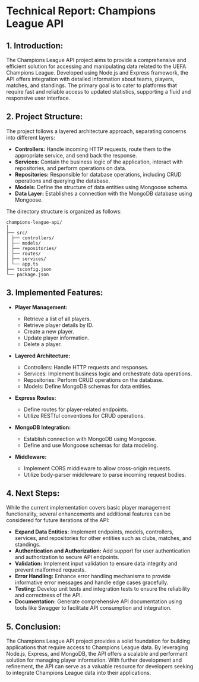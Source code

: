 # Technical Report: Champions League API

## 1. Introduction:
The Champions League API project aims to provide a comprehensive and efficient solution for accessing and manipulating data related to the UEFA Champions League. Developed using Node.js and Express framework, the API offers integration with detailed information about teams, players, matches, and standings. The primary goal is to cater to platforms that require fast and reliable access to updated statistics, supporting a fluid and responsive user interface.

## 2. Project Structure:
The project follows a layered architecture approach, separating concerns into different layers:

- **Controllers:** Handle incoming HTTP requests, route them to the appropriate service, and send back the response.
- **Services:** Contain the business logic of the application, interact with repositories, and perform operations on data.
- **Repositories:** Responsible for database operations, including CRUD operations and querying the database.
- **Models:** Define the structure of data entities using Mongoose schema.
- **Data Layer:** Establishes a connection with the MongoDB database using Mongoose.

The directory structure is organized as follows:

```
champions-league-api/
│
├── src/
│ ├── controllers/
│ ├── models/
│ ├── repositories/
│ ├── routes/
│ ├── services/
│ └── app.ts
├── tsconfig.json
└── package.json
```

## 3. Implemented Features:

- **Player Management:**
  - Retrieve a list of all players.
  - Retrieve player details by ID.
  - Create a new player.
  - Update player information.
  - Delete a player.

- **Layered Architecture:**
  - Controllers: Handle HTTP requests and responses.
  - Services: Implement business logic and orchestrate data operations.
  - Repositories: Perform CRUD operations on the database.
  - Models: Define MongoDB schemas for data entities.

- **Express Routes:**
  - Define routes for player-related endpoints.
  - Utilize RESTful conventions for CRUD operations.

- **MongoDB Integration:**
  - Establish connection with MongoDB using Mongoose.
  - Define and use Mongoose schemas for data modeling.

- **Middleware:**
  - Implement CORS middleware to allow cross-origin requests.
  - Utilize body-parser middleware to parse incoming request bodies.

## 4. Next Steps:
While the current implementation covers basic player management functionality, several enhancements and additional features can be considered for future iterations of the API:

- **Expand Data Entities:** Implement endpoints, models, controllers, services, and repositories for other entities such as clubs, matches, and standings.
- **Authentication and Authorization:** Add support for user authentication and authorization to secure API endpoints.
- **Validation:** Implement input validation to ensure data integrity and prevent malformed requests.
- **Error Handling:** Enhance error handling mechanisms to provide informative error messages and handle edge cases gracefully.
- **Testing:** Develop unit tests and integration tests to ensure the reliability and correctness of the API.
- **Documentation:** Generate comprehensive API documentation using tools like Swagger to facilitate API consumption and integration.

## 5. Conclusion:
The Champions League API project provides a solid foundation for building applications that require access to Champions League data. By leveraging Node.js, Express, and MongoDB, the API offers a scalable and performant solution for managing player information. With further development and refinement, the API can serve as a valuable resource for developers seeking to integrate Champions League data into their applications.
